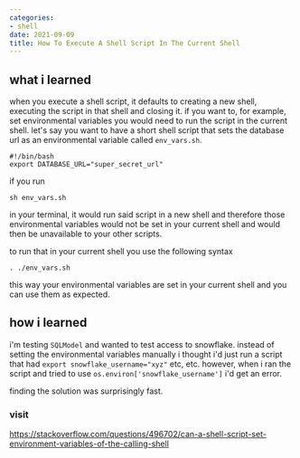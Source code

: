 ```yaml
---
categories:
- shell
date: 2021-09-09
title: How To Execute A Shell Script In The Current Shell
---
```


## what i learned
when you execute a shell script, it defaults to creating a new shell, executing the script in that shell and closing it. if you want to, for example, set environmental variables you would need to run the script in the current shell. 
let's say you want to have a short shell script that sets the database url as an environmental variable called `env_vars.sh`.
```shell
#!/bin/bash
export DATABASE_URL="super_secret_url"
```

if you run 
```shell
sh env_vars.sh
```
in your terminal, it would run said script in a new shell and therefore those environmental variables would not be set in your current shell and would then be unavailable to your other scripts.

to run that in your current shell you use the following syntax
```shell
. ./env_vars.sh
```

this way your environmental variables are set in your current shell and you can use them as expected.


## how i learned
i'm testing `SQLModel` and wanted to test access to snowflake. instead of setting the environmental variables manually i thought i'd just run a script that had `export snowflake_username="xyz"` etc, etc. 
however, when i ran the script and tried to use `os.environ['snowflake_username']` i'd get an error. 

finding the solution was surprisingly fast. 

### visit
https://stackoverflow.com/questions/496702/can-a-shell-script-set-environment-variables-of-the-calling-shell